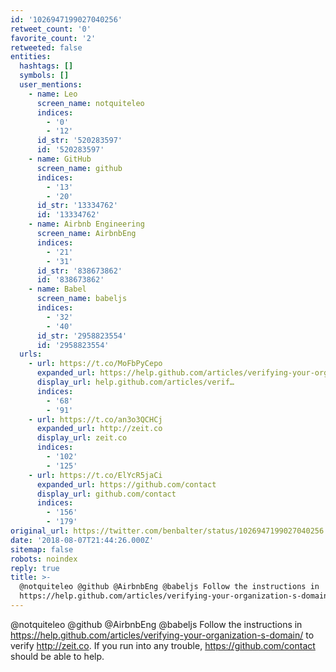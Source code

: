```yaml
---
id: '1026947199027040256'
retweet_count: '0'
favorite_count: '2'
retweeted: false
entities:
  hashtags: []
  symbols: []
  user_mentions:
    - name: Leo
      screen_name: notquiteleo
      indices:
        - '0'
        - '12'
      id_str: '520283597'
      id: '520283597'
    - name: GitHub
      screen_name: github
      indices:
        - '13'
        - '20'
      id_str: '13334762'
      id: '13334762'
    - name: Airbnb Engineering
      screen_name: AirbnbEng
      indices:
        - '21'
        - '31'
      id_str: '838673862'
      id: '838673862'
    - name: Babel
      screen_name: babeljs
      indices:
        - '32'
        - '40'
      id_str: '2958823554'
      id: '2958823554'
  urls:
    - url: https://t.co/MoFbPyCepo
      expanded_url: https://help.github.com/articles/verifying-your-organization-s-domain/
      display_url: help.github.com/articles/verif…
      indices:
        - '68'
        - '91'
    - url: https://t.co/an3o3QCHCj
      expanded_url: http://zeit.co
      display_url: zeit.co
      indices:
        - '102'
        - '125'
    - url: https://t.co/ElYcR5jaCi
      expanded_url: https://github.com/contact
      display_url: github.com/contact
      indices:
        - '156'
        - '179'
original_url: https://twitter.com/benbalter/status/1026947199027040256
date: '2018-08-07T21:44:26.000Z'
sitemap: false
robots: noindex
reply: true
title: >-
  @notquiteleo @github @AirbnbEng @babeljs Follow the instructions in
  https://help.github.com/articles/verifying-your-organization-s-domain/…
---
```


@notquiteleo @github @AirbnbEng @babeljs Follow the instructions in https://help.github.com/articles/verifying-your-organization-s-domain/ to verify http://zeit.co. If you run into any trouble, https://github.com/contact should be able to help.